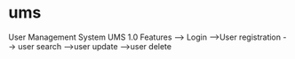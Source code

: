# ums
User Management System
UMS 1.0 Features
--> Login 
-->User registration
--> user search
-->user update
-->user delete
